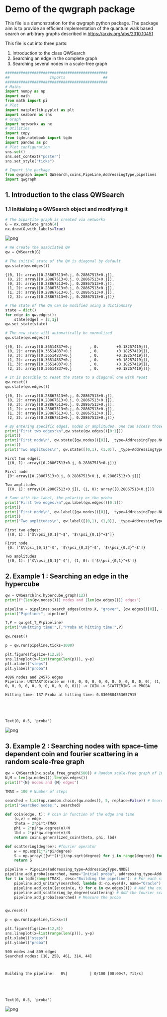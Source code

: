 # Demo of the qwgraph package

This file is a demonstration for the qwgraph python package.
The package aim is to provide an efficient implementation of the quantum walk based search on arbitrary graphs described in https://arxiv.org/abs/2310.10451

This file is cut into three parts: 

1. Introduction to the class QWSearch
2. Searching an edge in the complete graph
3. Searching several nodes in a scale-free graph

```python
##############################################
##                  Imports                 ##
##############################################
# Maths
import numpy as np
import math 
from math import pi 
# Plot
import matplotlib.pyplot as plt
import seaborn as sns
# Graph
import networkx as nx 
# Utilities
import copy
from tqdm.notebook import tqdm
import pandas as pd
# Plot configuration
sns.set()
sns.set_context("poster")
sns.set_style("ticks")

# Import the package
from qwgraph import QWSearch,coins,PipeLine,AddressingType,pipelines
import qwgraph
```

## 1. Introduction to the class QWSearch

### 1.1 Initializing a QWSearch object and modifying it

```python
# The bipartite graph is created via networkx
G = nx.complete_graph(4)
nx.draw(G,with_labels=True)
```

![png](images/output_3_0.png)

```python
# We create the associated QW
qw = QWSearch(G)

# The initial state of the QW is diagonal by default
qw.state(qw.edges())
```

    {(0, 1): array([0.28867513+0.j, 0.28867513+0.j]),
     (0, 2): array([0.28867513+0.j, 0.28867513+0.j]),
     (0, 3): array([0.28867513+0.j, 0.28867513+0.j]),
     (1, 2): array([0.28867513+0.j, 0.28867513+0.j]),
     (1, 3): array([0.28867513+0.j, 0.28867513+0.j]),
     (2, 3): array([0.28867513+0.j, 0.28867513+0.j])}

```python
# The state of the QW can be modified using a dictionnary
state = dict()
for edge in qw.edges():
    state[edge] = [2,1j]
qw.set_state(state)

# The new state will automatically be normalized
qw.state(qw.edges())
```

    {(0, 1): array([0.36514837+0.j        , 0.        +0.18257419j]),
     (0, 2): array([0.36514837+0.j        , 0.        +0.18257419j]),
     (0, 3): array([0.36514837+0.j        , 0.        +0.18257419j]),
     (1, 2): array([0.36514837+0.j        , 0.        +0.18257419j]),
     (1, 3): array([0.36514837+0.j        , 0.        +0.18257419j]),
     (2, 3): array([0.36514837+0.j        , 0.        +0.18257419j])}

```python
# It is possible to reset the state to a diagonal one with reset
qw.reset()
qw.state(qw.edges())
```

    {(0, 1): array([0.28867513+0.j, 0.28867513+0.j]),
     (0, 2): array([0.28867513+0.j, 0.28867513+0.j]),
     (0, 3): array([0.28867513+0.j, 0.28867513+0.j]),
     (1, 2): array([0.28867513+0.j, 0.28867513+0.j]),
     (1, 3): array([0.28867513+0.j, 0.28867513+0.j]),
     (2, 3): array([0.28867513+0.j, 0.28867513+0.j])}

```python
# By entering specific edges, nodes or amplitudes, one can access those states only
print("First two edges:\n",qw.state(qw.edges()[0:1]))
print()
print("First node\n", qw.state([qw.nodes()[0]], _type=AddressingType.NODE))
print()
print("Two amplitudes\n", qw.state([(0,1), (1,0)], _type=AddressingType.AMPLITUDE))
```

    First two edges:
     {(0, 1): array([0.28867513+0.j, 0.28867513+0.j])}
    
    First node
     {0: array([0.28867513+0.j, 0.28867513+0.j, 0.28867513+0.j])}
    
    Two amplitudes
     {(0, 1): array([0.28867513+0.j]), (1, 0): array([0.28867513+0.j])}

```python
# Same with the label, the polarity or the proba
print("First two edges:\n",qw.label(qw.edges()[0:1]))
print()
print("First node\n", qw.label([qw.nodes()[0]], _type=AddressingType.NODE))
print()
print("Two amplitudes\n", qw.label([(0,1), (1,0)], _type=AddressingType.AMPLITUDE))
```

    First two edges:
     {(0, 1): ['$\\psi_{0,1}^-$', '$\\psi_{0,1}^+$']}
    
    First node
     {0: ['$\\psi_{0,1}^-$', '$\\psi_{0,2}^-$', '$\\psi_{0,3}^-$']}
    
    Two amplitudes
     {(0, 1): ['$\\psi_{0,1}^-$'], (1, 0): ['$\\psi_{0,1}^+$']}

## 2. Example 1 : Searching an edge in the hypercube

```python
qw = QWSearch(nx.hypercube_graph(12))
print(f"{len(qw.nodes())} nodes and {len(qw.edges())} edges")

pipeline = pipelines.search_edges(coins.X, "grover", [qw.edges()[0]], -coins.X)
print("Pipeline:", pipeline)

T,P = qw.get_T_P(pipeline)
print("\nHitting time:",T,"Proba at hitting time:",P)

qw.reset()

p = qw.run(pipeline,ticks=1000)

plt.figure(figsize=(12,8))
sns.lineplot(x=list(range(len(p))), y=p)
plt.xlabel("steps")
plt.ylabel("proba")
```

    4096 nodes and 24576 edges
    Pipeline: UNITARY(Oracle on ((0, 0, 0, 0, 0, 0, 0, 0, 0, 0, 0, 0), (1, 0, 0, 0, 0, 0, 0, 0, 0, 0, 0, 0))) -> COIN -> SCATTERING -> PROBA
    
    Hitting time: 137 Proba at hitting time: 0.8300884553657915
    
    
    
    
    
    Text(0, 0.5, 'proba')

![png](images/output_10_2.png)

## 3. Example 2 : Searching nodes with space-time dependent coin and fourier scattering in a random scale-free graph

```python
qw = QWSearch(nx.scale_free_graph(500)) # Random scale-free graph of 10000 nodes
N,M = len(qw.nodes()),len(qw.edges())
print(f"{N} nodes and {M} edges")

TMAX = 100 # Number of steps

searched = list(np.random.choice(qw.nodes(), 5, replace=False)) # Search 5 random nodes
print("Searched nodes:", searched)

def coin(edge, t): # coin in function of the edge and time
    (u,v) = edge
    theta = 2*pi*t/TMAX
    phi = 2*pi*qw.degree(u)/N
    lbd = 2*pi*qw.degree(v)/N
    return coins.generalized_coin(theta, phi, lbd)

def scattering(degree): #fourier operator
    w = np.exp(1j*2*pi/degree)
    S = np.array([[w**(i*j)/np.sqrt(degree) for j in range(degree)] for i in range(degree)])
    return S

pipeline = PipeLine(addressing_type=AddressingType.NODE)
pipeline.add_proba(searched, name="Initial proba", addressing_type=AddressingType.NODE)
for t in tqdm(range(TMAX), desc="Building the pipeline"): # For each step
    pipeline.add_unitary(searched, lambda d:-np.eye(d), name="Oracle") # We add a -I oracle on the marked nodes
    pipeline.add_coin({e:coin(e, t) for e in qw.edges()}) # Add the coin step
    pipeline.add_scattering_by_degree(scattering) # Add the fourier scattering
    pipeline.add_proba(searched) # Measure the proba


qw.reset()

p = qw.run(pipeline,ticks=1)

plt.figure(figsize=(12,8))
sns.lineplot(x=list(range(len(p))), y=p)
plt.xlabel("steps")
plt.ylabel("proba")
```

    500 nodes and 809 edges
    Searched nodes: [18, 258, 461, 314, 44]
    
    
    
    Building the pipeline:   0%|          | 0/100 [00:00<?, ?it/s]
    
    
    
    
    
    Text(0, 0.5, 'proba')

![png](images/output_12_3.png)

